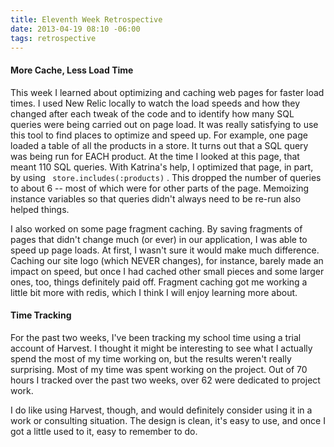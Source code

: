 ```yaml
---
title: Eleventh Week Retrospective
date: 2013-04-19 08:10 -06:00
tags: retrospective
---
```


#### More Cache, Less Load Time

This week I learned about optimizing and caching web pages for faster load times. I used New Relic locally to watch the load speeds and how they changed after each tweak of the code and to identify how many SQL queries were being carried out on page load. It was really satisfying to use this tool to find places to optimize and speed up. For example, one page loaded a table of all the products in a store. It turns out that a SQL query was being run for EACH product. At the time I looked at this page, that meant 110 SQL queries. With Katrina's help, I optimized that page, in part, by using   ``` store.includes(:products)```  . This dropped the number of queries to about 6 -- most of which were for other parts of the page. Memoizing instance variables so that queries didn't always need to be re-run also helped things.

I also worked on some page fragment caching. By saving fragments of pages that didn't change much (or ever) in our application, I was able to speed up page loads. At first, I wasn't sure it would make much difference. Caching our site logo (which NEVER changes), for instance, barely made an impact on speed, but once I had cached other small pieces and some larger ones, too, things definitely paid off. Fragment caching got me working a little bit more with redis, which I think I will enjoy learning more about.

#### Time Tracking

For the past two weeks, I've been tracking my school time using a trial account of Harvest. I thought it might be interesting to see what I actually spend the most of my time working on, but the results weren't really surprising. Most of my time was spent working on the project. Out of 70 hours I tracked over the past two weeks, over 62 were dedicated to project work.

I do like using Harvest, though, and would definitely consider using it in a work or consulting situation. The design is clean, it's easy to use, and once I got a little used to it, easy to remember to do.
